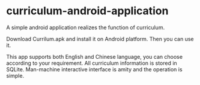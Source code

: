 # curriculum-android-application
A simple android application realizes the function of curriculum.

Download Currilum.apk and install it on Android platform. Then you can use it.

This app supports both English and Chinese language, you can choose according to your requirement. 
All curriculum information is stored in SQLite. 
Man-machine interactive interface is amity and the operation is simple.
